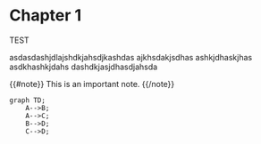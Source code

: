 # Chapter 1


TEST

asdasdashjdlajshdkjahsdjkashdas
ajkhsdakjsdhas
ashkjdhaskjhas
asdkhashkjdahs
dashdkjasjdhasdjahsda

{{#note}}
This is an important note.
{{/note}}


```mermaid
graph TD;
    A-->B;
    A-->C;
    B-->D;
    C-->D;
```
